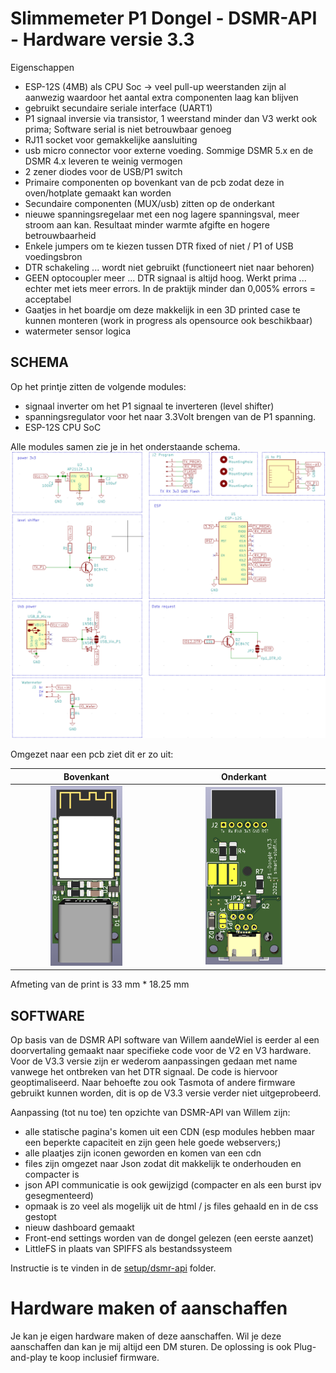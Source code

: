 # Slimmemeter P1 Dongel - DSMR-API - Hardware versie 3.3
Eigenschappen
- ESP-12S (4MB) als CPU Soc -> veel pull-up weerstanden zijn al aanwezig waardoor het aantal extra componenten laag kan blijven
- gebruikt secundaire seriale interface (UART1)
- P1 signaal inversie via transistor, 1 weerstand minder dan V3 werkt ook prima; Software serial is niet betrouwbaar genoeg
- RJ11 socket voor gemakkelijke aansluiting
- usb micro connector voor externe voeding. Sommige DSMR 5.x en de DSMR 4.x leveren te weinig vermogen
- 2 zener diodes voor de USB/P1 switch
- Primaire componenten op bovenkant van de pcb zodat deze in oven/hotplate gemaakt kan worden
- Secundaire componenten (MUX/usb) zitten op de onderkant
- nieuwe spanningsregelaar met een nog lagere spanningsval, meer stroom aan kan. Resultaat minder warmte afgifte en hogere betrouwbaarheid
- Enkele jumpers om te kiezen tussen DTR fixed of niet / P1 of USB voedingsbron
- DTR schakeling ... wordt niet gebruikt (functioneert niet naar behoren)
- GEEN optocoupler meer ... DTR signaal is altijd hoog. Werkt prima ... echter met iets meer errors. In de praktijk minder dan 0,005% errors = acceptabel
- Gaatjes in het boardje om deze makkelijk in een 3D printed case te kunnen monteren (work in progress als opensource ook beschikbaar)
- watermeter sensor logica

## SCHEMA
Op het printje zitten de volgende modules:
- signaal inverter om het P1 signaal te inverteren (level shifter)
- spanningsregulator voor het naar 3.3Volt brengen van de P1 spanning.
- ESP-12S CPU SoC

Alle modules samen zie je in het onderstaande schema.
![Kicad schema](hardware/v3.3-kicad-schema.png) 


Omgezet naar een pcb ziet dit er zo uit:

Bovenkant             |  Onderkant 
:-------------------------:|:-------------------------:
<img src="hardware/v3.3-print-boven.png" width="50%"> |  <img src="hardware/v3.3-print-onder.png" width="50%"> 

Afmeting van de print is 33 mm * 18.25 mm

## SOFTWARE
Op basis van de DSMR API software van Willem aandeWiel is eerder al een doorvertaling gemaakt naar specifieke code voor de V2 en V3 hardware. Voor de V3.3 versie zijn er wederom aanpassingen gedaan met name vanwege het ontbreken van het DTR signaal. De code is hiervoor geoptimaliseerd.
Naar behoefte zou ook Tasmota of andere firmware gebruikt kunnen worden, dit is op de V3.3 versie verder niet uitgeprobeerd.

Aanpassing (tot nu toe) ten opzichte van DSMR-API van Willem zijn:
- alle statische pagina's komen uit een CDN (esp modules hebben maar een beperkte capaciteit en zijn geen hele goede webservers;)
- alle plaatjes zijn  iconen geworden en komen van een cdn
- files zijn omgezet naar Json zodat dit makkelijk te onderhouden en compacter is
- json API communicatie is ook gewijzigd (compacter en als een burst ipv gesegmenteerd)
- opmaak is zo veel als mogelijk uit de html / js files gehaald en in de css gestopt
- nieuw dashboard gemaakt
- Front-end settings worden van de dongel gelezen (een eerste aanzet)
- LittleFS in plaats van SPIFFS als bestandssysteem

Instructie is te vinden in de [setup/dsmr-api](setup/dsmr-api/README.md) folder.

# Hardware maken of aanschaffen
Je kan je eigen hardware maken of deze aanschaffen. Wil je deze aanschaffen dan kan je mij altijd een DM sturen. De oplossing is ook Plug-and-play te koop inclusief firmware.